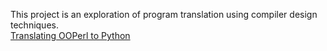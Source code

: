 This project is an exploration of program translation using compiler design techniques.
<br>
<a href = "https://rachanajayaram.github.io/Translating-OOPerl-to-Python/"> Translating OOPerl to Python </a>
